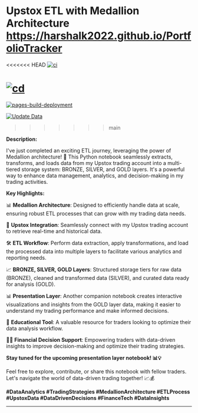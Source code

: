 # Upstox ETL with Medallion Architecture https://harshalk2022.github.io/PortfolioTracker

<<<<<<< HEAD
[![ci](https://github.com/PtPrashantTripathi/PortfolioTracker/actions/workflows/ci.yml/badge.svg)](https://github.com/PtPrashantTripathi/PortfolioTracker/actions/workflows/ci.yml)

[![cd](https://github.com/PtPrashantTripathi/PortfolioTracker/actions/workflows/cd.yml/badge.svg)](https://github.com/PtPrashantTripathi/PortfolioTracker/actions/workflows/cd.yml)
=======
[![pages-build-deployment](https://github.com/harshalk2022/PortfolioTracker/actions/workflows/pages-build-deployment.yml/badge.svg)](https://github.com/harshalk2022/PortfolioTracker/actions/workflows/pages-build-deployment.yml)

[![Update Data](https://github.com/harshalk2022/PortfolioTracker/actions/workflows/update.yml/badge.svg)](https://github.com/harshalk2022/PortfolioTracker/actions/workflows/update.yml)
>>>>>>> main


**Description:**

I've just completed an exciting ETL journey, leveraging the power of Medallion architecture! 🚀 This Python notebook seamlessly extracts, transforms, and loads data from my Upstox trading account into a multi-tiered storage system: BRONZE, SILVER, and GOLD layers. It's a powerful way to enhance data management, analytics, and decision-making in my trading activities.

**Key Highlights:**

📊 **Medallion Architecture**: Designed to efficiently handle data at scale, ensuring robust ETL processes that can grow with my trading data needs.

🔗 **Upstox Integration**: Seamlessly connect with my Upstox trading account to retrieve real-time and historical data.

🛠️ **ETL Workflow**: Perform data extraction, apply transformations, and load the processed data into multiple layers to facilitate various analytics and reporting needs.

📈 **BRONZE, SILVER, GOLD Layers**: Structured storage tiers for raw data (BRONZE), cleaned and transformed data (SILVER), and curated data ready for analysis (GOLD).

📊 **Presentation Layer**: Another companion notebook creates interactive visualizations and insights from the GOLD layer data, making it easier to understand my trading performance and make informed decisions.

📓 **Educational Tool**: A valuable resource for traders looking to optimize their data analysis workflow.

👩‍💼 **Financial Decision Support**: Empowering traders with data-driven insights to improve decision-making and optimize their trading strategies.

**Stay tuned for the upcoming presentation layer notebook! 📊💡**

Feel free to explore, contribute, or share this notebook with fellow traders. Let's navigate the world of data-driven trading together! 📈💰

**#DataAnalytics #TradingStrategies #MedallionArchitecture #ETLProcess #UpstoxData #DataDrivenDecisions #FinanceTech #DataInsights**

---
